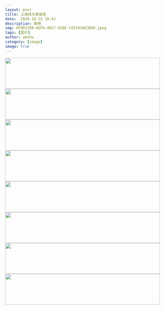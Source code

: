 ```yaml
---
layout: post
title: 上海体大男宿舍
date:  2020-10-22 18:42
description: 推特
img: 0F0D2398-AEF6-46C7-928E-C037A1AE3DD9.jpeg
tags: [图片]
author: wmnhw
category: [image]
image: true
---
```

<img src="https://www.wmnhw.workers.dev/0:/%E5%B8%85%E5%93%A5%E5%9B%BE%E7%89%87/%E4%B8%8A%E6%B5%B7%E4%BD%93%E5%A4%A7%E7%94%B7%E5%AE%BF%E8%88%8D/0F0D2398-AEF6-46C7-928E-C037A1AE3DD9.jpeg" width="100%" height="100"/>

<img src="https://www.wmnhw.workers.dev/0:/%E5%B8%85%E5%93%A5%E5%9B%BE%E7%89%87/%E4%B8%8A%E6%B5%B7%E4%BD%93%E5%A4%A7%E7%94%B7%E5%AE%BF%E8%88%8D/2585FF02-4E3B-4698-A827-B8819CEE8875.jpeg" width="100%" height="100"/>

<img src="https://www.wmnhw.workers.dev/0:/%E5%B8%85%E5%93%A5%E5%9B%BE%E7%89%87/%E4%B8%8A%E6%B5%B7%E4%BD%93%E5%A4%A7%E7%94%B7%E5%AE%BF%E8%88%8D/69053C0E-240D-4FD3-9002-84BA0F2D342B.jpeg" width="100%" height="100"/>

<img src="https://www.wmnhw.workers.dev/0:/%E5%B8%85%E5%93%A5%E5%9B%BE%E7%89%87/%E4%B8%8A%E6%B5%B7%E4%BD%93%E5%A4%A7%E7%94%B7%E5%AE%BF%E8%88%8D/87245D78-ECCF-4951-BAE1-8BC74F5A08F4.jpeg" width="100%" height="100"/>

<img src="https://www.wmnhw.workers.dev/0:/%E5%B8%85%E5%93%A5%E5%9B%BE%E7%89%87/%E4%B8%8A%E6%B5%B7%E4%BD%93%E5%A4%A7%E7%94%B7%E5%AE%BF%E8%88%8D/922B57D3-E2BA-48D8-BC11-37D452943038.jpeg" width="100%" height="100"/>

<img src="https://www.wmnhw.workers.dev/0:/%E5%B8%85%E5%93%A5%E5%9B%BE%E7%89%87/%E4%B8%8A%E6%B5%B7%E4%BD%93%E5%A4%A7%E7%94%B7%E5%AE%BF%E8%88%8D/D4AB6925-F600-4E01-B98B-A1AF2F53ECE5.jpeg" width="100%" height="100"/>

<img src="https://www.wmnhw.workers.dev/0:/%E5%B8%85%E5%93%A5%E5%9B%BE%E7%89%87/%E4%B8%8A%E6%B5%B7%E4%BD%93%E5%A4%A7%E7%94%B7%E5%AE%BF%E8%88%8D/DC8D18C0-788A-4B6E-9207-C00004CB5564.jpeg" width="100%" height="100"/>

<img src="https://www.wmnhw.workers.dev/0:/%E5%B8%85%E5%93%A5%E5%9B%BE%E7%89%87/%E4%B8%8A%E6%B5%B7%E4%BD%93%E5%A4%A7%E7%94%B7%E5%AE%BF%E8%88%8D/E7B87B30-B307-4FC5-A06E-E073D122B7EA.jpeg" width="100%" height="100"/>


